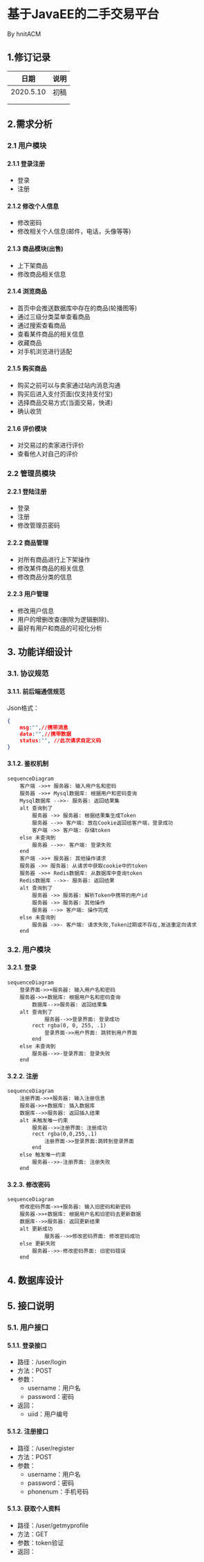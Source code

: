 # 基于JavaEE的二手交易平台

By hnitACM

## 1.修订记录

|   日期    | 说明 |
| :-------: | :--: |
| 2020.5.10 | 初稿 |
|           |      |
|           |      |

## 2.需求分析

### 2.1 用户模块

#### 2.1.1 登录注册

- 登录
- 注册

#### 2.1.2 修改个人信息

- 修改密码
- 修改相关个人信息(邮件，电话，头像等等)

#### 2.1.3 商品模块(出售)

- 上下架商品
- 修改商品相关信息

#### 2.1.4 浏览商品

- 首页中会推送数据库中存在的商品(轮播图等)
- 通过三级分类菜单查看商品
- 通过搜索查看商品
- 查看某件商品的相关信息
- 收藏商品
- 对手机浏览进行适配

#### 2.1.5 购买商品

- 购买之前可以与卖家通过站内消息沟通
- 购买后进入支付页面(仅支持支付宝)
- 选择商品交易方式(当面交易，快递)
- 确认收货

#### 2.1.6 评价模块

- 对交易过的卖家进行评价
- 查看他人对自己的评价



### 2.2 管理员模块

#### 2.2.1 登陆注册

- 登录
- 注册
- 修改管理员密码

#### 2.2.2 商品管理

- 对所有商品进行上下架操作
- 修改某件商品的相关信息
- 修改商品分类的信息

#### 2.2.3 用户管理

- 修改用户信息
- 用户的增删改查(删除为逻辑删除)、
- 最好有用户和商品的可视化分析



## 3. 功能详细设计

### 3.1. 协议规范

#### 3.1.1. 前后端通信规范

Json格式：

```json
{
	msg:"",//携带消息
	data:"",//携带数据
	status:"", //此次请求自定义码
}
```

#### 3.1.2. 鉴权机制

```mermaid
sequenceDiagram
	客户端 ->>+ 服务器: 输入用户名和密码
	服务器 ->>+ Mysql数据库: 根据用户和密码查询
	Mysql数据库 -->>- 服务器: 返回结果集
	alt 查询到了
		服务器 ->> 服务器: 根据结果集生成Token
		服务器 -->> 客户端: 放在Cookie返回给客户端，登录成功
		客户端 ->> 客户端: 存储token
	else 未查询到
		服务器 -->>- 客户端: 登录失败
	end
	客户端 ->>+ 服务器: 其他操作请求
	服务器 ->> 服务器: 从请求中获取cookie中的token
	服务器 ->>+ Redis数据库: 从数据库中查询token
	Redis数据库 -->>- 服务器: 返回结果
	alt 查询到了
		服务器 ->> 服务器: 解析Token中携带的用户id
		服务器 ->> 服务器: 其他操作
		服务器 -->> 客户端: 操作完成
	else 未查询到
		服务器 ->>- 客户端: 请求失败,Token过期或不存在,发送重定向请求
	end
```

### 3.2. 用户模块

#### 3.2.1. 登录

```mermaid
sequenceDiagram
    登录界面->>+服务器: 输入用户名和密码
    服务器->>+数据库: 根据用户名和密码查询
    	数据库-->>服务器: 返回结果集
    alt 查询到了
	    	服务器-->>登录界面: 登录成功
    	rect rgba(0, 0, 255, .1)
    		登录界面->>用户界面: 跳转到用户界面
		end
    else 未查询到
		服务器-->>-登录界面: 登录失败
	end
```

#### 3.2.2. 注册

```mermaid
sequenceDiagram
    注册界面->>+服务器: 输入注册信息
    服务器->>+数据库: 插入数据库
    数据库-->>服务器: 返回插入结果
    alt 未触发唯一约束
    	服务器-->>注册界面: 注册成功
    	rect rgba(0,0,255,.1)
    		注册界面->>登录界面:跳转到登录界面
    	end
    else 触发唯一约束
		服务器-->>-注册界面: 注册失败
	end
```

#### 3.2.3. 修改密码

```mermaid
sequenceDiagram
    修改密码界面->>+服务器: 输入旧密码和新密码
    服务器->>+数据库: 根据用户名和旧密码去更新数据
    数据库-->>服务器: 返回更新结果
    alt 更新成功
	    	服务器-->>修改密码界面: 修改密码成功
    else 更新失败
		服务器-->>-修改密码界面: 旧密码错误
	end
```

## 4. 数据库设计







## 5. 接口说明

### 5.1. 用户接口

#### 5.1.1. 登录接口

- 路径：/user/login
- 方法：POST
- 参数：
  - username：用户名
  - password：密码
- 返回：
  - uiid：用户编号

#### 5.1.2. 注册接口

- 路径：/user/register
- 方法：POST
- 参数：
  - username：用户名
  - password：密码
  - phonenum：手机号码

#### 5.1.3. 获取个人资料

- 路径：/user/getmyprofile
- 方法：GET
- 参数：token验证
- 返回：
